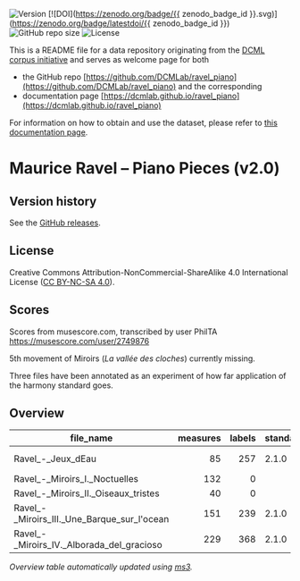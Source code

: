 ![Version](https://img.shields.io/github/v/release/DCMLab/ravel_piano?display_name=tag)
[![DOI](https://zenodo.org/badge/{{ zenodo_badge_id }}.svg)](https://zenodo.org/badge/latestdoi/{{ zenodo_badge_id }})
![GitHub repo size](https://img.shields.io/github/repo-size/DCMLab/ravel_piano)
![License](https://img.shields.io/badge/license-CC%20BY--NC--SA%204.0-9cf)


This is a README file for a data repository originating from the [DCML corpus initiative](https://github.com/DCMLab/dcml_corpora)
and serves as welcome page for both 

* the GitHub repo [https://github.com/DCMLab/ravel_piano](https://github.com/DCMLab/ravel_piano) and the corresponding
* documentation page [https://dcmlab.github.io/ravel_piano](https://dcmlab.github.io/ravel_piano)

For information on how to obtain and use the dataset, please refer to [this documentation page](https://dcmlab.github.io/ravel_piano/introduction).

# Maurice Ravel – Piano Pieces (v2.0)


## Version history

See the [GitHub releases](https://github.com/DCMLab/ravel_piano/releases).

## License

Creative Commons Attribution-NonCommercial-ShareAlike 4.0 International License ([CC BY-NC-SA 4.0](https://creativecommons.org/licenses/by-nc-sa/4.0/)).

## Scores

Scores from musescore.com, transcribed by user PhilTA https://musescore.com/user/2749876

5th movement of Miroirs (*La vallée des cloches*) currently missing.

Three files have been annotated as an experiment of how far application of the harmony standard goes.

## Overview
|                 file_name                 |measures|labels|standard| annotators |
|-------------------------------------------|-------:|-----:|--------|------------|
|Ravel_-_Jeux_dEau                          |      85|   257|2.1.0   |Adrian Nagel|
|Ravel_-_Miroirs_I._Noctuelles              |     132|     0|        |            |
|Ravel_-_Miroirs_II._Oiseaux_tristes        |      40|     0|        |            |
|Ravel_-_Miroirs_III._Une_Barque_sur_l'ocean|     151|   239|2.1.0   |Adrian Nagel|
|Ravel_-_Miroirs_IV._Alborada_del_gracioso  |     229|   368|2.1.0   |Adrian Nagel|


*Overview table automatically updated using [ms3](https://ms3.readthedocs.io/).*
